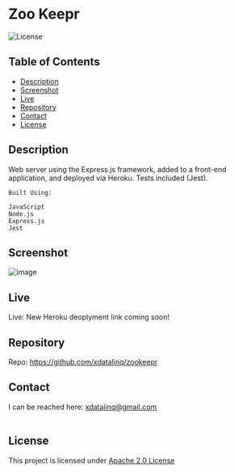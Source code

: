   # Zoo Keepr
  ![License](https://img.shields.io/badge/License-Apache_2.0-blue.svg)
  
  ## Table of Contents
  * [Description](#description)
  * [Screenshot](#screenshot)
  * [Live](#live)
  * [Repository](#repository)
  * [Contact](#contact)
  * [License](#license)

  ## Description
  Web server using the Express.js framework, added to a front-end application, and deployed via Heroku. Tests included (Jest).

    Built Using:
    
    JavaScript
    Node.js
    Express.js
    Jest
 
  ## Screenshot
  ![image](https://user-images.githubusercontent.com/89672040/215297102-010dc36e-e8f8-485e-a75b-173885986a2e.png)
  
  ## Live
  Live: New Heroku deoplyment link coming soon!
  
  ## Repository
  Repo: https://github.com/xdatalinq/zookeepr
  
  ## Contact
  I can be reached here: [xdatalinq@gmail.com](xdatalinq@gmail.com)
 <br></br>
    
  ## License
  This project is licensed under [Apache 2.0 License](https://opensource.org/licenses/Apache-2.0)
